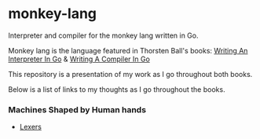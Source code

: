 # monkey-lang
Interpreter and compiler for the monkey lang written in Go.

Monkey lang is the language featured in Thorsten Ball's books: 
[Writing An Interpreter In Go](https://interpreterbook.com/) & [Writing A Compiler In Go](https://compilerbook.com/)

This repository is a presentation of my work as I go throughout both books.

Below is a list of links to my thoughts as I go throughout the books.
### Machines Shaped by Human hands
* [Lexers](https://github.com/Neshamon/monkey-lang/blob/main/what-I-learned/October%2010th%2C%202023.md)
